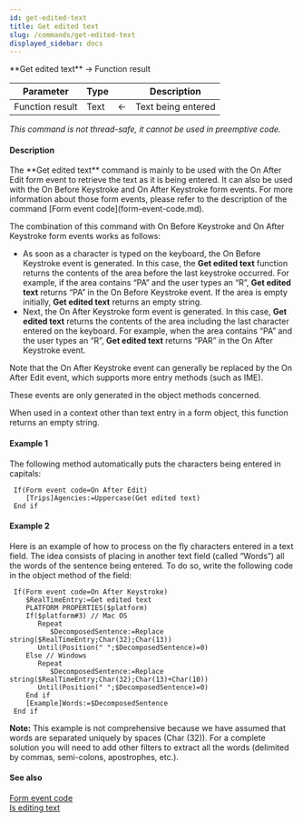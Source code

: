 ```yaml
---
id: get-edited-text
title: Get edited text
slug: /commands/get-edited-text
displayed_sidebar: docs
---
```


<!--REF #_command_.Get edited text.Syntax-->**Get edited text**  -> Function result<!-- END REF-->
<!--REF #_command_.Get edited text.Params-->
| Parameter | Type |  | Description |
| --- | --- | --- | --- |
| Function result | Text | &#8592; | Text being entered |

<!-- END REF-->

*This command is not thread-safe, it cannot be used in preemptive code.*


#### Description 

<!--REF #_command_.Get edited text.Summary-->The **Get edited text** command is mainly to be used with the On After Edit form event to retrieve the text as it is being entered.<!-- END REF--> It can also be used with the On Before Keystroke and On After Keystroke form events. For more information about those form events, please refer to the description of the command [Form event code](form-event-code.md).

The combination of this command with On Before Keystroke and On After Keystroke form events works as follows:

* As soon as a character is typed on the keyboard, the On Before Keystroke event is generated. In this case, the **Get edited text** function returns the contents of the area before the last keystroke occurred. For example, if the area contains “PA” and the user types an “R”, **Get edited text** returns “PA” in the On Before Keystroke event. If the area is empty initially, **Get edited text** returns an empty string.
* Next, the On After Keystroke form event is generated. In this case, **Get edited text** returns the contents of the area including the last character entered on the keyboard. For example, when the area contains “PA” and the user types an “R”, **Get edited text** returns “PAR” in the On After Keystroke event.

Note that the On After Keystroke event can generally be replaced by the On After Edit event, which supports more entry methods (such as IME).

These events are only generated in the object methods concerned.

When used in a context other than text entry in a form object, this function returns an empty string.

#### Example 1 

The following method automatically puts the characters being entered in capitals:

```4d
 If(Form event code=On After Edit)
    [Trips]Agencies:=Uppercase(Get edited text)
 End if
```

#### Example 2 

Here is an example of how to process on the fly characters entered in a text field. The idea consists of placing in another text field (called “Words”) all the words of the sentence being entered. To do so, write the following code in the object method of the field: 

```4d
 If(Form event code=On After Keystroke)
    $RealTimeEntry:=Get edited text
    PLATFORM PROPERTIES($platform)
    If($platform#3) // Mac OS
       Repeat
          $DecomposedSentence:=Replace string($RealTimeEntry;Char(32);Char(13))
       Until(Position(" ";$DecomposedSentence)=0)
    Else // Windows
       Repeat
          $DecomposedSentence:=Replace string($RealTimeEntry;Char(32);Char(13)+Char(10))
       Until(Position(" ";$DecomposedSentence)=0)
    End if
    [Example]Words:=$DecomposedSentence
 End if
```

**Note:** This example is not comprehensive because we have assumed that words are separated uniquely by spaces (Char (32)). For a complete solution you will need to add other filters to extract all the words (delimited by commas, semi-colons, apostrophes, etc.).

#### See also 

[Form event code](form-event-code.md)  
[Is editing text](is-editing-text.md)  